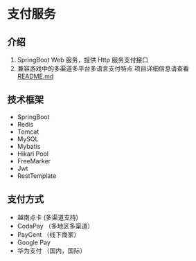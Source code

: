 # 支付服务
## 介绍
1. SpringBoot Web 服务，提供 Http 服务支付接口
2. 兼容游戏中的多渠道多平台多语言支付特点
项目详细信息请查看 [README.md](https://github.com/FanYingBo/payserver/blob/master/src/main/resources/README.md)
## 技术框架
* SpringBoot
* Redis 
* Tomcat
* MySQL
* Mybatis
* Hikari Pool
* FreeMarker
* Jwt
* RestTemplate
## 支付方式
* 越南点卡 (多渠道支持)
* CodaPay （多地区多渠道）
* PayCent （线下商家）
* Google Pay
* 华为支付 （国内，国际）



